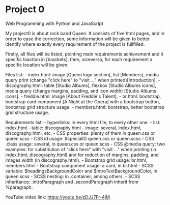 # Project 0

Web Programming with Python and JavaScript

 My project0 is about rock band Queen. It consists of five html pages, and in order to ease the correction, some information will be given to better identify where exactly every requirement of the project is fullfilled.
 
 Firstly, all files will be listed, pointing main requirements achievement and it specific loaction in [brackets], then, viceversa, for each requirement a specific location will be given.
 

Files list:
	- index.html: image [Queen logo section], list [Members], media query print (change "click here" to "visit ..." when printed)[Introduction].
	- discography.html: table [Studio Albums], flexbox [Studio Albums icons], media query (change margins, padding, and icon width) [Studio Albums icons].
	- freddie.html: image [About Freddie's Talent].
	- br.html: bootstrap, bootstrap card component [A Night at the Opera] with a bootstrap button, bootstrap grid structure usage.
	- members.html: bootstrap, better bootstrap grid structure usage.


Requirements list:
	- hyperlinks: in every html file, to every other one.
	- list: index.html
	- table: discography.html
	- image: several, index.html, discography.html, etc.
	- CSS properties: plenty of them in queen.css or queen.scss
	- CSS id usage: #specialID queen.css or queen.scss
	- CSS .class usage: several, in queen.css or queen.scss
	- CSS @media query: two examples: for substitution of "click here" with "visit ..." when printing (in index.html, discography.html) and for reduction of margins, padding, and images width (in discography.html).
	- Bootstrap grid usage: br.html, members.html
	- Bootstrap component usage: a card, in br.html
	- SCSS variable: $headingsBackgroundColor and $introTextBackgroundColor, in queen.scss
	- SCSS nesting: in .container, among others.
	- SCSS inheritance: .introParagraph and .secondParagraph inherit from %paragraph.

YouTube video link: https://youtu.be/zDJJ7Fr-4jM